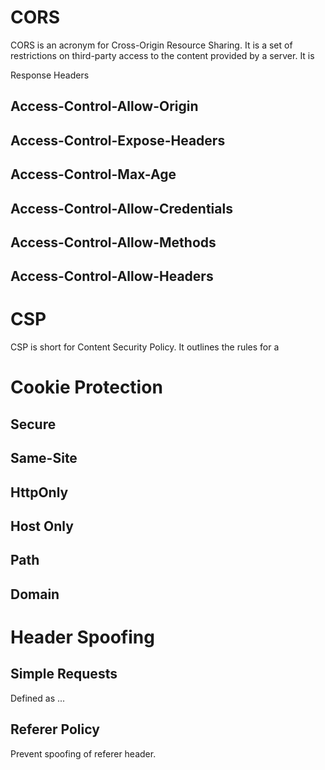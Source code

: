 # CORS

CORS is an acronym for Cross-Origin Resource Sharing. It is a set of restrictions on third-party access to the content provided by a server. It is 

Response Headers
## Access-Control-Allow-Origin
## Access-Control-Expose-Headers
## Access-Control-Max-Age
## Access-Control-Allow-Credentials
## Access-Control-Allow-Methods
## Access-Control-Allow-Headers

# CSP
CSP is short for Content Security Policy. It outlines the rules for a 

# Cookie Protection

## Secure
## Same-Site
## HttpOnly
## Host Only
## Path
## Domain

# Header Spoofing

## Simple Requests

Defined as ... 

## Referer Policy

Prevent spoofing of referer header.



